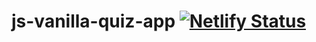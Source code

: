 # js-vanilla-quiz-app [![Netlify Status](https://api.netlify.com/api/v1/badges/8d4b30cb-afef-4836-a74b-0cd414df518a/deploy-status)](https://app.netlify.com/sites/js-vanilla-quiz-app/deploys)
